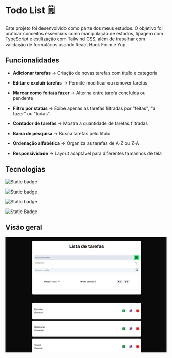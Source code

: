 # Todo List 🗒️

Este projeto foi desenvolvido como parte dos meus estudos. O objetivo foi praticar conceitos essenciais como manipulação de estados, tipagem com TypeScript e estilização com Tailwind CSS, além de trabalhar com validação de formulários usando React Hook Form e Yup.


 ## Funcionalidades

- **Adicionar tarefas** → Criação de novas tarefas com título e categoria

- **Editar e excluir tarefas** → Permite modificar ou remover tarefas

- **Marcar como feita/a fazer** → Alterna entre tarefa concluída ou pendente

- **Filtro por status** → Exibe apenas as tarefas filtradas por "feitas", "a fazer" ou "todas".

- **Contador de tarefas** → Mostra a quantidade de tarefas filtradas

- **Barra de pesquisa** → Busca tarefas pelo título

- **Ordenação alfabética** → Organiza as tarefas de A-Z ou Z-A

- **Responsividade** → Layout adaptável para diferentes tamanhos de tela

## Tecnologias

![Static badge](https://img.shields.io/badge/next.js-000000?style=for-the-badge&logo=nextdotjs&logoColor=white)

![Static badge](https://img.shields.io/badge/-ReactJs-61DAFB?logo=react&logoColor=white&style=for-the-badge)


![Static badge](https://shields.io/badge/TypeScript-3178C6?logo=TypeScript&logoColor=FFF&style=flat-square)

![Static Badge](https://img.shields.io/badge/tailwindcss-%2338B2AC.svg?style=for-the-badge&logo=tailwind-css&logoColor=white)


## Visão geral

<img src="./public/overview-2-todoList.gif" width="700"  />
